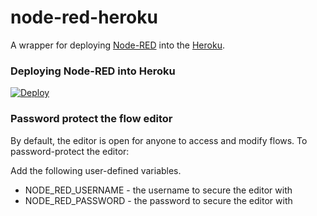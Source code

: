 node-red-heroku
================

A wrapper for deploying [Node-RED](http://nodered.org) into the [Heroku](https://www.heroku.com).

### Deploying Node-RED into Heroku

[![Deploy](https://www.herokucdn.com/deploy/button.png)](https://heroku.com/deploy?template=https://github.com/schuschu/node-red-heroku)

### Password protect the flow editor

By default, the editor is open for anyone to access and modify flows. To password-protect the editor:

Add the following user-defined variables.

* NODE_RED_USERNAME - the username to secure the editor with
* NODE_RED_PASSWORD - the password to secure the editor with
